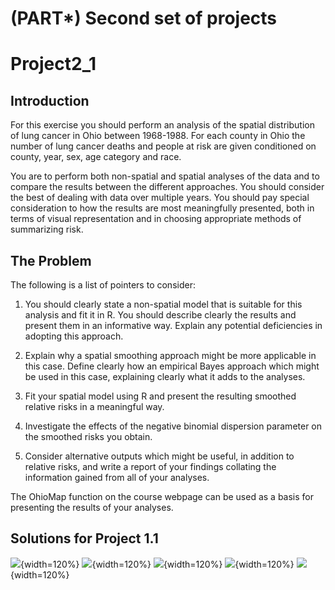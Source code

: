 # (PART\*) Second set of projects


# Project2_1

## Introduction

 For this exercise you should perform an analysis of  the spatial distribution of lung cancer in Ohio between 1968-1988.  For each county in Ohio the number of lung cancer deaths and people at risk are given conditioned on county, year, sex, age category and race.

You are to perform both non-spatial and spatial analyses of the data and to compare the results between the different approaches. You should consider the best of dealing with data over multiple years. You should pay special consideration to how the results are most meaningfully presented, both in terms of visual representation and in choosing appropriate methods of summarizing risk.  

## The Problem

The following is a list of pointers to consider:

1. You should clearly state a non-spatial model that is suitable for this analysis and fit it in R. You should describe clearly the results and present them in an informative way. Explain any potential deficiencies in adopting this approach. 

2. Explain why a spatial smoothing approach might be more applicable in this case. Define clearly how an empirical Bayes approach which might be used in this case, explaining clearly what it adds to the analyses.

3. Fit your spatial model using R and present the resulting smoothed relative risks in a meaningful way. 

4. Investigate the effects of the negative binomial dispersion parameter on the smoothed risks you obtain. 

5. Consider alternative outputs which might be useful, in addition to relative risks, and write a report of your findings collating the information gained from all of your analyses.

The OhioMap function on the course webpage can be used as a basis for presenting the results of your analyses. 


## Solutions for Project 1.1

![](figures/Solutions1-1_Page_1.png){width=120%}
![](figures/Solutions1-1_Page_2.png){width=120%}
![](figures/Solutions1-1_Page_3.png){width=120%}
![](figures/Solutions1-1_Page_4.png){width=120%}
![](figures/Solutions1-1_Page_5.png){width=120%}
